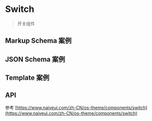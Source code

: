 # Switch

> 开关组件

## Markup Schema 案例

<dumi-previewer demoPath="guide/switch/markup-schema" />

## JSON Schema 案例

<dumi-previewer demoPath="guide/switch/json-schema" />

## Template 案例

<dumi-previewer demoPath="guide/switch/template" />

## API

参考 [https://www.naiveui.com/zh-CN/os-theme/components/switch](https://www.naiveui.com/zh-CN/os-theme/components/switch)
